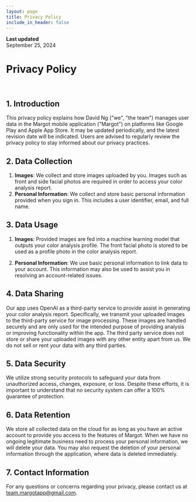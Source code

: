 ```yaml
---
layout: page
title: Privacy Policy
include_in_header: false
---
```


**Last updated**  
September 25, 2024

# Privacy Policy

<br>

## 1. Introduction

This privacy policy explains how David Ng ("we", "the team") manages user data in the Margot mobile application ("Margot") on platforms like Google Play and Apple App Store. It may be updated periodically, and the latest revision date will be indicated. Users are advised to regularly review the privacy policy to stay informed about our privacy practices.

## 2. Data Collection

1. **Images**: We collect and store images uploaded by you. Images such as front and side facial photos are required in order to access your color analysis report. 
2. **Personal Information**: We collect and store basic personal information provided when you sign in. This includes a user identifier, email, and full name.

## 3. Data Usage

1. **Images**: Provided images are fed into a machine learning model that outputs your color analysis profile. The front facial photo is stored to be used as a profile photo in the color analysis report.

2. **Personal Information**: We use basic personal information to link data to your account. This information may also be used to assist you in resolving an account-related issues.

## 4. Data Sharing

Our app uses OpenAI as a third-party service to provide assist in generating your color analysis report. Specifically, we transmit your uploaded images to the third-party service for image processing. These images are handled securely and are only used for the intended purpose of providing analysis or improving functionality within the app. The third party service does not store or share your uploaded images with any other entity apart from us. We do not sell or rent your data with any third parties.

## 5. Data Security

We utilize strong security protocols to safeguard your data from unauthorized access, changes, exposure, or loss. Despite these efforts, it is important to understand that no security system can offer a 100% guarantee of protection.

## 6. Data Retention

We store all collected data on the cloud for as long as you have an active account to provide you access to the features of Margot. When we have no ongoing legitimate business need to process your personal information, we will delete your data. You may also request the deletion of your personal information through the application, where data is deleted immediately.

## 7. Contact Information

For any questions or concerns regarding your privacy, please contact us at team.margotapp@gmail.com.
